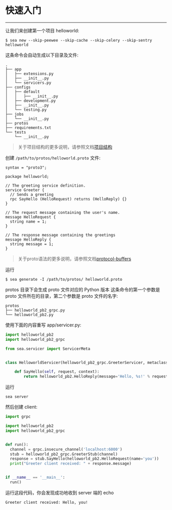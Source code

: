 # 快速入门

- - -

让我们来创建第一个项目 helloworld:

```
$ sea new --skip-peewee --skip-cache --skip-celery --skip-sentry helloworld
```

这条命令会自动生成以下目录及文件:
```
.
├── app
│   ├── extensions.py
│   ├── __init__.py
│   └── servicers.py
├── configs
│   ├── default
│   │   ├── __init__.py
│   ├── development.py
│   ├── __init__.py
│   └── testing.py
├── jobs
│   └── __init__.py
├── protos
├── requirements.txt
└── tests
    └── __init__.py
```

> 关于项目结构的更多说明，请参照文档[项目结构](structure)

创建 `/path/to/protos/helloworld.proto` 文件:

```
syntax = "proto3";

package helloworld;

// The greeting service definition.
service Greeter {
  // Sends a greeting
  rpc SayHello (HelloRequest) returns (HelloReply) {}
}

// The request message containing the user's name.
message HelloRequest {
  string name = 1;
}

// The response message containing the greetings
message HelloReply {
  string message = 1;
}
```

> 关于proto语法的更多说明，请参照文档[protocol-buffers](https://developers.google.com/protocol-buffers/docs/overview)

运行

```
$ sea generate -I /path/to/protos/ helloworld.proto
```

protos 目录下会生成 proto 文件对应的 Python 版本 这条命令的第一个参数是 proto 文件所在的目录，第二个参数是 proto 文件的名字:

```
protos
├── helloworld_pb2_grpc.py
└── helloworld_pb2.py
```

使用下面的内容重写 app/servicer.py:

```python
import helloworld_pb2
import helloworld_pb2_grpc

from sea.servicer import ServicerMeta


class HelloworldServicer(helloworld_pb2_grpc.GreeterServicer, metaclass=ServicerMeta):

    def SayHello(self, request, context):
        return helloworld_pb2.HelloReply(message='Hello, %s!' % request.name)
```

运行
```
sea server
```

然后创建 client:

```python
import grpc

import helloworld_pb2
import helloworld_pb2_grpc


def run():
  channel = grpc.insecure_channel('localhost:6000')
  stub = helloworld_pb2_grpc.GreeterStub(channel)
  response = stub.SayHello(helloworld_pb2.HelloRequest(name='you'))
  print("Greeter client received: " + response.message)


if __name__ == '__main__':
  run()
```

运行这段代码，你会发现成功地收到 server 端的 echo

```
Greeter client received: Hello, you!
```
